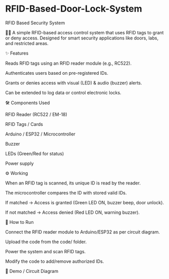 # RFID-Based-Door-Lock-System
RFID Based Security System

🚪🔑 A simple RFID-based access control system that uses RFID tags to grant or deny access. Designed for smart security applications like doors, labs, and restricted areas.

✨ Features

Reads RFID tags using an RFID reader module (e.g., RC522).

Authenticates users based on pre-registered IDs.

Grants or denies access with visual (LED) & audio (buzzer) alerts.

Can be extended to log data or control electronic locks.

🛠️ Components Used

RFID Reader (RC522 / EM-18)

RFID Tags / Cards

Arduino / ESP32 / Microcontroller

Buzzer

LEDs (Green/Red for status)

Power supply

⚙️ Working

When an RFID tag is scanned, its unique ID is read by the reader.

The microcontroller compares the ID with stored valid IDs.

If matched → Access is granted (Green LED ON, buzzer beep, door unlock).

If not matched → Access denied (Red LED ON, warning buzzer).


🚀 How to Run

Connect the RFID reader module to Arduino/ESP32 as per circuit diagram.

Upload the code from the code/ folder.

Power the system and scan RFID tags.

Modify the code to add/remove authorized IDs.

📸 Demo / Circuit Diagram
